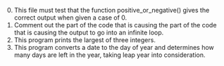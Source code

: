 0. This file must test that the function positive_or_negative() gives the correct output when given a case of 0.
1. Comment out the part of the code that is causing the part of the code that is causing the output to go into an infinite loop.
2. This program prints the largest of three integers.
3. This program converts a date to the day of year and determines how many days are left in the year, taking leap year into consideration.